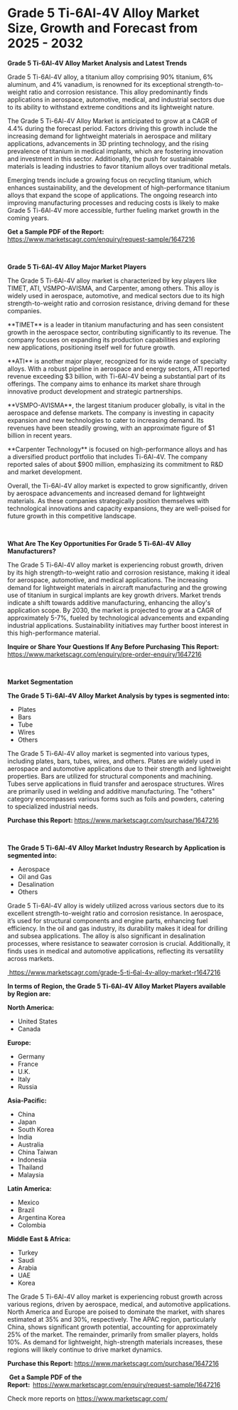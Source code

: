 <p><h1>Grade 5 Ti-6Al-4V Alloy Market Size, Growth and Forecast from 2025 - 2032</h1></p><p><strong>Grade 5 Ti-6Al-4V Alloy Market Analysis and Latest Trends</strong></p>
<p><p>Grade 5 Ti-6Al-4V alloy, a titanium alloy comprising 90% titanium, 6% aluminum, and 4% vanadium, is renowned for its exceptional strength-to-weight ratio and corrosion resistance. This alloy predominantly finds applications in aerospace, automotive, medical, and industrial sectors due to its ability to withstand extreme conditions and its lightweight nature.</p><p>The Grade 5 Ti-6Al-4V Alloy Market is anticipated to grow at a CAGR of 4.4% during the forecast period. Factors driving this growth include the increasing demand for lightweight materials in aerospace and military applications, advancements in 3D printing technology, and the rising prevalence of titanium in medical implants, which are fostering innovation and investment in this sector. Additionally, the push for sustainable materials is leading industries to favor titanium alloys over traditional metals.</p><p>Emerging trends include a growing focus on recycling titanium, which enhances sustainability, and the development of high-performance titanium alloys that expand the scope of applications. The ongoing research into improving manufacturing processes and reducing costs is likely to make Grade 5 Ti-6Al-4V more accessible, further fueling market growth in the coming years.</p></p>
<p><strong>Get a Sample PDF of the Report:&nbsp;</strong> <a href="https://www.marketscagr.com/enquiry/request-sample/1647216?utm_campaign=2935&utm_medium=2&utm_source=Github&utm_content=ia&utm_term=29032025&utm_id=grade-5-ti-6al-4v-alloy">https://www.marketscagr.com/enquiry/request-sample/1647216</a></p>
<p>&nbsp;</p>
<p><strong>Grade 5 Ti-6Al-4V Alloy Major Market Players</strong></p>
<p><p>The Grade 5 Ti-6Al-4V alloy market is characterized by key players like TIMET, ATI, VSMPO-AVISMA, and Carpenter, among others. This alloy is widely used in aerospace, automotive, and medical sectors due to its high strength-to-weight ratio and corrosion resistance, driving demand for these companies.</p><p>**TIMET** is a leader in titanium manufacturing and has seen consistent growth in the aerospace sector, contributing significantly to its revenue. The company focuses on expanding its production capabilities and exploring new applications, positioning itself well for future growth.</p><p>**ATI** is another major player, recognized for its wide range of specialty alloys. With a robust pipeline in aerospace and energy sectors, ATI reported revenue exceeding $3 billion, with Ti-6Al-4V being a substantial part of its offerings. The company aims to enhance its market share through innovative product development and strategic partnerships.</p><p>**VSMPO-AVISMA**, the largest titanium producer globally, is vital in the aerospace and defense markets. The company is investing in capacity expansion and new technologies to cater to increasing demand. Its revenues have been steadily growing, with an approximate figure of $1 billion in recent years.</p><p>**Carpenter Technology** is focused on high-performance alloys and has a diversified product portfolio that includes Ti-6Al-4V. The company reported sales of about $900 million, emphasizing its commitment to R&D and market development.</p><p>Overall, the Ti-6Al-4V alloy market is expected to grow significantly, driven by aerospace advancements and increased demand for lightweight materials. As these companies strategically position themselves with technological innovations and capacity expansions, they are well-poised for future growth in this competitive landscape.</p></p>
<p>&nbsp;</p>
<p><strong>What Are The Key Opportunities For Grade 5 Ti-6Al-4V Alloy Manufacturers?</strong></p>
<p><p>The Grade 5 Ti-6Al-4V alloy market is experiencing robust growth, driven by its high strength-to-weight ratio and corrosion resistance, making it ideal for aerospace, automotive, and medical applications. The increasing demand for lightweight materials in aircraft manufacturing and the growing use of titanium in surgical implants are key growth drivers. Market trends indicate a shift towards additive manufacturing, enhancing the alloy's application scope. By 2030, the market is projected to grow at a CAGR of approximately 5-7%, fueled by technological advancements and expanding industrial applications. Sustainability initiatives may further boost interest in this high-performance material.</p></p>
<p><strong>Inquire or Share Your Questions If Any Before Purchasing This Report:</strong> <a href="https://www.marketscagr.com/enquiry/pre-order-enquiry/1647216?utm_campaign=2935&utm_medium=2&utm_source=Github&utm_content=ia&utm_term=29032025&utm_id=grade-5-ti-6al-4v-alloy">https://www.marketscagr.com/enquiry/pre-order-enquiry/1647216</a></p>
<p>&nbsp;</p>
<p><strong>Market Segmentation</strong></p>
<p><strong>The Grade 5 Ti-6Al-4V Alloy Market Analysis by types is segmented into:</strong></p>
<p><ul><li>Plates</li><li>Bars</li><li>Tube</li><li>Wires</li><li>Others</li></ul></p>
<p><p>The Grade 5 Ti-6Al-4V alloy market is segmented into various types, including plates, bars, tubes, wires, and others. Plates are widely used in aerospace and automotive applications due to their strength and lightweight properties. Bars are utilized for structural components and machining. Tubes serve applications in fluid transfer and aerospace structures. Wires are primarily used in welding and additive manufacturing. The "others" category encompasses various forms such as foils and powders, catering to specialized industrial needs.</p></p>
<p><strong>Purchase this Report:&nbsp;</strong><a href="https://www.marketscagr.com/purchase/1647216?utm_campaign=2935&utm_medium=2&utm_source=Github&utm_content=ia&utm_term=29032025&utm_id=grade-5-ti-6al-4v-alloy">https://www.marketscagr.com/purchase/1647216</a></p>
<p>&nbsp;</p>
<p><strong>The Grade 5 Ti-6Al-4V Alloy Market Industry Research by Application is segmented into:</strong></p>
<p><ul><li>Aerospace</li><li>Oil and Gas</li><li>Desalination</li><li>Others</li></ul></p>
<p><p>Grade 5 Ti-6Al-4V alloy is widely utilized across various sectors due to its excellent strength-to-weight ratio and corrosion resistance. In aerospace, it’s used for structural components and engine parts, enhancing fuel efficiency. In the oil and gas industry, its durability makes it ideal for drilling and subsea applications. The alloy is also significant in desalination processes, where resistance to seawater corrosion is crucial. Additionally, it finds uses in medical and automotive applications, reflecting its versatility across markets.</p></p>
<p><a href="https://www.marketscagr.com/grade-5-ti-6al-4v-alloy-market-r1647216?utm_campaign=2935&utm_medium=2&utm_source=Github&utm_content=ia&utm_term=29032025&utm_id=grade-5-ti-6al-4v-alloy">&nbsp;https://www.marketscagr.com/grade-5-ti-6al-4v-alloy-market-r1647216</a></p>
<p><strong>In terms of Region, the Grade 5 Ti-6Al-4V Alloy Market Players available by Region are:</strong></p>
<p>
    <p> <strong> North America: </strong>
        <ul>
            <li>United States</li>
            <li>Canada</li>
        </ul>
        </p> 
    <p> <strong> Europe: </strong>
        <ul>
            <li>Germany</li>
            <li>France</li>
            <li>U.K.</li>
            <li>Italy</li>
            <li>Russia</li>
        </ul>
        </p> 
    <p> <strong> Asia-Pacific: </strong>
        <ul>
            <li>China</li>
            <li>Japan</li>
            <li>South Korea</li>
            <li>India</li>
            <li>Australia</li>
            <li>China Taiwan</li>
            <li>Indonesia</li>
            <li>Thailand</li>
            <li>Malaysia</li>
        </ul>
        </p> 
    <p> <strong> Latin America: </strong>
        <ul>
            <li>Mexico</li>
            <li>Brazil</li>
            <li>Argentina Korea</li>
            <li>Colombia</li>
        </ul>
        </p> 
    <p> <strong> Middle East & Africa: </strong>
        <ul>
            <li>Turkey</li>
            <li>Saudi</li>
            <li>Arabia</li>
            <li>UAE</li>
            <li>Korea</li>
        </ul>
    </p>
    </p>
<p><p>The Grade 5 Ti-6Al-4V alloy market is experiencing robust growth across various regions, driven by aerospace, medical, and automotive applications. North America and Europe are poised to dominate the market, with shares estimated at 35% and 30%, respectively. The APAC region, particularly China, shows significant growth potential, accounting for approximately 25% of the market. The remainder, primarily from smaller players, holds 10%. As demand for lightweight, high-strength materials increases, these regions will likely continue to drive market dynamics.</p></p>
<p><strong>Purchase this Report: </strong><a href="https://www.marketscagr.com/purchase/1647216?utm_campaign=2935&utm_medium=2&utm_source=Github&utm_content=ia&utm_term=29032025&utm_id=grade-5-ti-6al-4v-alloy">https://www.marketscagr.com/purchase/1647216</a></p>
<p>&nbsp;<strong>Get a Sample PDF of the Report:&nbsp;&nbsp;</strong><a href="https://www.marketscagr.com/enquiry/request-sample/1647216?utm_campaign=2935&utm_medium=2&utm_source=Github&utm_content=ia&utm_term=29032025&utm_id=grade-5-ti-6al-4v-alloy">https://www.marketscagr.com/enquiry/request-sample/1647216</a></p>
<p><strong></strong></p>
<p>Check more reports on <a href="https://www.marketscagr.com/?utm_campaign=2935&utm_medium=2&utm_source=Github&utm_content=ia&utm_term=29032025&utm_id=grade-5-ti-6al-4v-alloy">https://www.marketscagr.com/</a></p>